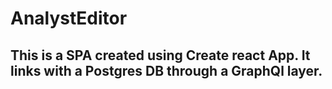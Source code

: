 # AnalystEditor
## This is a SPA created using Create react App. It links with a Postgres DB through a GraphQl layer. 
